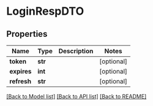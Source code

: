 # LoginRespDTO


## Properties
Name | Type | Description | Notes
------------ | ------------- | ------------- | -------------
**token** | **str** |  | [optional] 
**expires** | **int** |  | [optional] 
**refresh** | **str** |  | [optional] 

[[Back to Model list]](../README.md#documentation-for-models) [[Back to API list]](../README.md#documentation-for-api-endpoints) [[Back to README]](../README.md)


